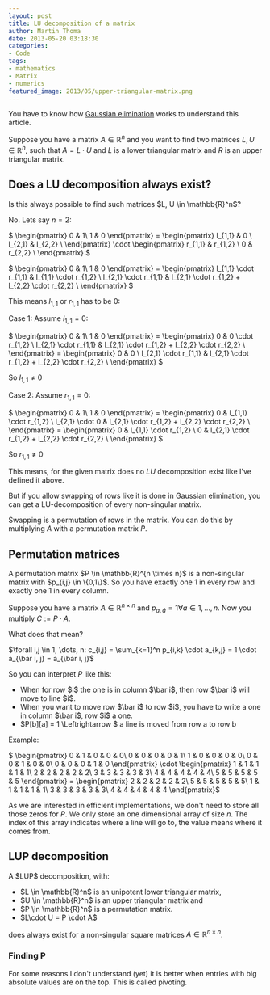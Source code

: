 ```yaml
---
layout: post
title: LU decomposition of a matrix
author: Martin Thoma
date: 2013-05-20 03:18:30
categories:
- Code
tags:
- mathematics
- Matrix
- numerics
featured_image: 2013/05/upper-triangular-matrix.png
---
```

<div class="info">You have to know how <a href="http://en.wikipedia.org/wiki/Gaussian_elimination">Gaussian elimination</a> works to understand this article.</div>

Suppose you have a matrix $A \in \mathbb{R}^n$ and you want to find two matrices $L, U \in \mathbb{R}^n$, such that $A = L \cdot U$ and $L$ is a lower triangular matrix and $R$ is an upper triangular matrix.

<h2>Does a LU decomposition always exist?</h2>
Is this always possible to find such matrices $L, U \in \mathbb{R}^n$?

No. Lets say $n=2$:

$
\begin{pmatrix}
0 & 1\\
1 & 0
\end{pmatrix}
= \begin{pmatrix}
l_{1,1} & 0 \\
l_{2,1} & l_{2,2} \\
\end{pmatrix} \cdot
\begin{pmatrix}
r_{1,1} & r_{1,2} \\
0 & r_{2,2} \\
\end{pmatrix}
$

$
\begin{pmatrix}
0 & 1\\
1 & 0
\end{pmatrix}
= \begin{pmatrix}
l_{1,1} \cdot r_{1,1} & l_{1,1} \cdot r_{1,2} \\
l_{2,1} \cdot r_{1,1} & l_{2,1} \cdot r_{1,2} + l_{2,2} \cdot r_{2,2} \\
\end{pmatrix}
$

This means $l_{1,1}$ or $r_{1,1}$ has to be 0:

Case 1: Assume $l_{1,1} = 0$:

$
\begin{pmatrix}
0 & 1\\
1 & 0
\end{pmatrix}
= \begin{pmatrix}
0 & 0 \cdot r_{1,2} \\
l_{2,1} \cdot r_{1,1} & l_{2,1} \cdot r_{1,2} + l_{2,2} \cdot r_{2,2} \\
\end{pmatrix} =
\begin{pmatrix}
0 & 0 \\
l_{2,1} \cdot r_{1,1} & l_{2,1} \cdot r_{1,2} + l_{2,2} \cdot r_{2,2} \\
\end{pmatrix}
$

So $l_{1,1} \neq 0$

Case 2: Assume $r_{1,1} = 0$:

$
\begin{pmatrix}
0 & 1\\
1 & 0
\end{pmatrix}
= \begin{pmatrix}
0 & l_{1,1} \cdot r_{1,2} \\
l_{2,1} \cdot 0 & l_{2,1} \cdot r_{1,2} + l_{2,2} \cdot r_{2,2} \\
\end{pmatrix} =
\begin{pmatrix}
0 & l_{1,1} \cdot r_{1,2} \\
0 & l_{2,1} \cdot r_{1,2} + l_{2,2} \cdot r_{2,2} \\
\end{pmatrix}
$

So $r_{1,1} \neq 0$

This means, for the given matrix does no $LU$ decomposition exist like I've defined it above.

But if you allow swapping of rows like it is done in Gaussian elimination, you can get a LU-decomposition of every non-singular matrix.

Swapping is a permutation of rows in the matrix. You can do this by multiplying $A$ with a permutation matrix $P$.

<h2>Permutation matrices</h2>
A permutation matrix $P \in \mathbb{R}^{n \times n}$ is a non-singular matrix with $p_{i,j} \in \{0,1\}$. So you have exactly one 1 in every row and exactly one 1 in every column.

Suppose you have a matrix $A \in \mathbb{R}^{n \times n}$ and $p_{a, \bar a} = 1 \forall a \in 1, \dots, n$. Now you multiply $C := P \cdot A$.

What does that mean?

$\forall i,j \in 1, \dots, n: c_{i,j} = \sum_{k=1}^n p_{i,k} \cdot a_{k,j} = 1 \cdot a_{\bar i, j} = a_{\bar i, j}$

So you can interpret $P$ like this:
<ul>
  <li>When for row $i$ the one is in column $\bar i$, then row $\bar i$ will move to line $i$.</li>
  <li>When you want to move row $\bar i$ to row $i$, you have to write a one in column $\bar i$, row $i$ a one.</li>
  <li>$P[b][a] = 1 \Leftrightarrow $ a line is moved from row a to row b</li>
</ul>

Example:

$
\begin{pmatrix}
0 & 1 & 0 & 0 & 0\\
0 & 0 & 0 & 0 & 1\\
1 & 0 & 0 & 0 & 0\\
0 & 0 & 1 & 0 & 0\\
0 & 0 & 0 & 1 & 0
\end{pmatrix} \cdot
\begin{pmatrix}
1 & 1 & 1 & 1 & 1\\
2 & 2 & 2 & 2 & 2\\
3 & 3 & 3 & 3 & 3\\
4 & 4 & 4 & 4 & 4\\
5 & 5 & 5 & 5 & 5
\end{pmatrix} =
\begin{pmatrix}
2 & 2 & 2 & 2 & 2\\
5 & 5 & 5 & 5 & 5\\
1 & 1 & 1 & 1 & 1\\
3 & 3 & 3 & 3 & 3\\
4 & 4 & 4 & 4 & 4
\end{pmatrix}$

As we are interested in efficient implementations, we don't need to store all those zeros for $P$. We only store an one dimensional array of size $n$. The index of this array indicates where a line will go to, the value means where it comes from.

<h2>LUP decomposition</h2>
A $LUP$ decomposition, with:
<ul>
    <li>$L \in \mathbb{R}^n$ is an unipotent lower triangular matrix, </li>
    <li>$U \in \mathbb{R}^n$ is an upper triangular matrix and </li>
    <li>$P \in \mathbb{R}^n$ is a permutation matrix.</li>
    <li>$L\cdot U = P \cdot A$</li>
</ul>

does always exist for a non-singular square matrices $A \in \mathbb{R}^{n \times n}$.

<h3>Finding P</h3>
For some reasons I don't understand (yet) it is better when entries with big absolute values are on the top. This is called pivoting.
